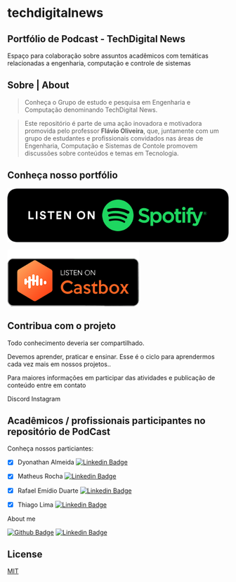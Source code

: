# techdigitalnews

## Portfólio de Podcast - TechDigital News

Espaço para colaboração sobre assuntos acadêmicos com temáticas relacionadas a engenharia, computação e controle de sistemas

## Sobre | About

> Conheça o Grupo de estudo e pesquisa em Engenharia e Computação denominando TechDigital News.

> Este repositório é parte de uma ação inovadora e motivadora promovida pelo professor **Flávio Oliveira**, que, juntamente com um grupo de estudantes e profissionais convidados nas áreas de Engenharia, Computação e Sistemas de Contole promovem discussões sobre conteúdos e temas em Tecnologia.

## Conheça nosso portfólio 

[![Github Badge](img/PNG/spotify-podcast-badge-blk-grn-660x160.png)](https://open.spotify.com/show/01w0vZrR8vts8jnWugpHNW)

[![Linkedin Badge](img/PNG/castbox.png)](https://castbox.fm/channel/id3464793?utm_source=website&utm_medium=dlink&utm_campaign=web_share&utm_content=TechDigital%20News-CastBox_FM)

## Contribua com o projeto

Todo conhecimento deveria ser compartilhado.

Devemos aprender, praticar e ensinar. Esse é o ciclo para aprendermos cada vez mais em nossos projetos..

Para maiores informações em participar das atividades e  publicação de conteúdo entre em contato

Discord
Instagram

## Acadêmicos / profissionais participantes no repositório de PodCast

Conheça nossos particiantes:

- [x] Dyonathan Almeida [![Linkedin Badge](https://img.shields.io/badge/-LinkedIn-blue?style=flat-square&logo=Linkedin&logoColor=white&link=https://www.linkedin.com/in/fagnerpsantos/)](https://www.linkedin.com/in/rafael-emidio-duarte-86697135)

- [x] Matheus Rocha [![Linkedin Badge](https://img.shields.io/badge/-LinkedIn-blue?style=flat-square&logo=Linkedin&logoColor=white&link=https://www.linkedin.com/in/fagnerpsantos/)](https://www.linkedin.com/in/rafael-emidio-duarte-86697135)
  
- [x] Rafael Emídio Duarte [![Linkedin Badge](https://img.shields.io/badge/-LinkedIn-blue?style=flat-square&logo=Linkedin&logoColor=white&link=https://www.linkedin.com/in/fagnerpsantos/)](https://www.linkedin.com/in/rafael-emidio-duarte-86697135)

- [x] Thiago Lima [![Linkedin Badge](https://img.shields.io/badge/-LinkedIn-blue?style=flat-square&logo=Linkedin&logoColor=white&link=https://www.linkedin.com/in/fagnerpsantos/)](https://www.linkedin.com/in/rafael-emidio-duarte-86697135)

About me

[![Github Badge](https://img.shields.io/badge/-Github-000?style=flat-square&logo=Github&logoColor=white&link=https://github.com/fagnerpsantos)](https://github.com/flaviojoliveira)
[![Linkedin Badge](https://img.shields.io/badge/-LinkedIn-blue?style=flat-square&logo=Linkedin&logoColor=white&link=https://www.linkedin.com/in/fagnerpsantos/)](https://www.linkedin.com/in/flaviojoliveira/)



## License
[MIT](https://choosealicense.com/licenses/mit/)
